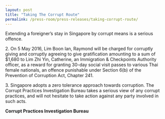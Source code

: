 ```yaml
---
layout: post
title: "Taking The Corrupt Route"
permalink: /press-room/press-releases/taking-corrupt-route/
---
```

Extending a foreigner’s stay in Singapore by corrupt means is a serious offence. 

2\.         On 5 May 2016, Lim Boon Ian, Raymond will be charged for corruptly giving and corruptly agreeing to give gratification amounting to a sum of $1,680 to Lim Zhi Yin, Catherine, an Immigration & Checkpoints Authority officer, as a reward for granting 30-day social visit passes to various Thai female nationals, an offence punishable under Section 6(b) of the Prevention of Corruption Act, Chapter 241. 

3\.         Singapore adopts a zero tolerance approach towards corruption. The Corrupt Practices Investigation Bureau takes a serious view of any corrupt practices, and will not hesitate to take action against any party involved in such acts.

**Corrupt Practices Investigation Bureau**
